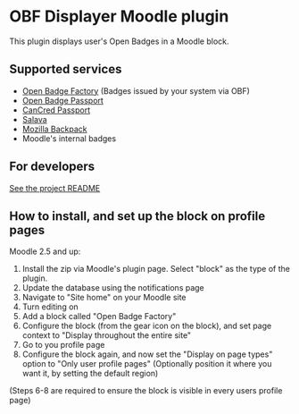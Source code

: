 OBF Displayer Moodle plugin
=================

This plugin displays user's Open Badges in a Moodle block.

Supported services
------------------

- [Open Badge Factory](https://openbadgefactory.com/) (Badges issued by your system via OBF)
- [Open Badge Passport](https://openbadgepassport.com/)
- [CanCred Passport](https://passport.cancred.ca/)
- [Salava](http://salava.org)
- [Mozilla Backpack](https://backpack.openbadges.org)
- Moodle's internal badges

For developers
--------

[See the project README](../../../README.md)

How to install, and set up the block on profile pages
--------------

Moodle 2.5 and up:

1. Install the zip via Moodle's plugin page. Select "block" as the type of the plugin.
2. Update the database using the notifications page
3. Navigate to "Site home" on your Moodle site
4. Turn editing on
5. Add a block called "Open Badge Factory"
6. Configure the block (from the gear icon on the block), and set page context to "Display throughout the entire site"
7. Go to you profile page
8. Configure the block again, and now set the "Display on page types" option to "Only user profile pages"
   (Optionally position it where you want it, by setting the default region)

(Steps 6-8 are required to ensure the block is visible in every users profile page)
